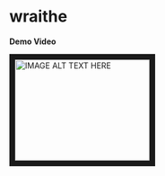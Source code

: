 # wraithe


**Demo Video**

<a href="http://www.youtube.com/watch?feature=player_embedded&v=hyRv9YCy4KY
" target="_blank"><img src="http://img.youtube.com/vi/hyRv9YCy4KY/0.jpg" 
alt="IMAGE ALT TEXT HERE" width="240" height="180" border="10" /></a>
